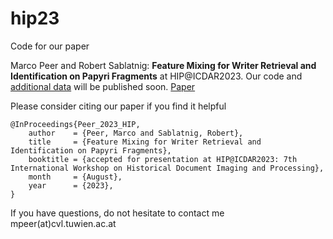 # hip23
Code for our paper 

Marco Peer and Robert Sablatnig: **Feature Mixing for Writer Retrieval and Identification on Papyri Fragments** at HIP@ICDAR2023. Our code and [additional data](https://github.com/marco-peer/hip23-data) will be published soon. [Paper](https://arxiv.org/abs/2306.12939)

Please consider citing our paper if you find it helpful

    @InProceedings{Peer_2023_HIP,
        author    = {Peer, Marco and Sablatnig, Robert},
        title     = {Feature Mixing for Writer Retrieval and Identification on Papyri Fragments},
        booktitle = {accepted for presentation at HIP@ICDAR2023: 7th International Workshop on Historical Document Imaging and Processing},
        month     = {August},
        year      = {2023},
    }

If you have questions, do not hesitate to contact me mpeer(at)cvl.tuwien.ac.at
